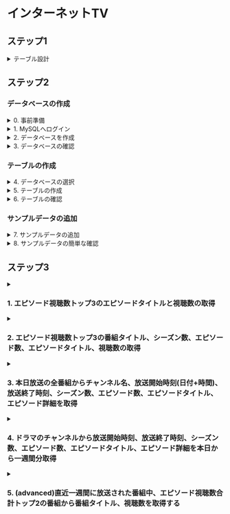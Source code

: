 # インターネットTV

## ステップ1
<details>
<summary>テーブル設計</summary>

### テーブル：channels

| カラム名         | データ型              | NULL | キー      | 初期値 | AUTO INCREMENT |
|--------------|-------------------|------|---------|----|----------------|
| channel_id   | SMALLINT UNSIGNED | NO   | PRIMARY |    | YES            |
| channel_name | VARCHAR(100)      | NO   | UNIQUE  |    |                |
- ユニークキー制約：channel_nameカラムに対して設定


### テーブル：program_slots

| カラム名            | データ型              | NULL | キー                            | 初期値 | AUTO INCREMENT |
|-----------------|-------------------|----|-------------------------------|-----|----------------|
| program_slot_id | BIGINT UNSIGNED   | NO | PRIMARY                       |     | YES            |
| channel_id      | SMALLINT UNSIGNED | NO | FOREIGN (channels.channel_id) |     |                |
| start_time      | DATETIME          | NO |                               |     |                |
| end_time        | DATETIME          | NO |                               |     |                |
- 外部キー制約：channel_id に対して、channelsテーブルのchannel_idカラムから設定

### テーブル：programs

| カラム名           | データ型            | NULL | キー      | 初期値 | AUTO INCREMENT |
|----------------|-----------------|----|---------|--|----------------|
| program_id     | BIGINT UNSIGNED | NO | PRIMARY |  | YES            |
| program_title  | VARCHAR(100)    | NO |         |  |                |
| program_detail | TEXT            | NO |         |  |                |


### テーブル：program_schedules
| カラム名                | データ型            | NULL | キー                                     | 初期値 | AUTO INCREMENT |
|---------------------|-----------------|------|----------------------------------------|-----|----------------|
| program_schedule_id | BIGINT UNSIGNED | NO   | PRIMARY                                |     | YES            |
| program_id          | BIGINT UNSIGNED | NO   | FOREIGN (programs.program_id)          |     |                |
| program_slot_id     | BIGINT UNSIGNED | NO   | FOREIGN (program_slot.program_slot_id) |     |                |
- 外部キー制約：program_id に対して、programsテーブルのprogram_idカラムから設定
- 外部キー制約：program_slot_id に対して、program_slotsテーブルのprogram_slot_idカラムから設定


### テーブル：genres

| カラム名       | データ型         | NULL | キー      | 初期値 | AUTO INCREMENT |
|------------|--------------|------|---------|----|----------------|
| genre_id   | INT UNSIGNED | NO   | PRIMARY |    | YES            |
| genre_name | VARCHAR(50)  | NO   | UNIQUE  |    |                |
- ユニークキー制約：genre_nameカラムに対して設定

### テーブル：program_genre
※ programsテーブルとgenresテーブルの中間テーブル（関連実体）。

| カラム名       | データ型            | NULL | キー                            | 初期値 | AUTO INCREMENT |
|------------|-----------------|------|-------------------------------|----|-------------|
| program_id | BIGINT UNSIGNED | NO   | FOREIGN (programs.program_id) |    |             |
| genre_id   | INT UNSIGNED    | NO   | FOREIGN (genres.genre_id)     |    |             |
- 外部キー制約：program_id に対して、programsテーブルのprograms_idカラムから設定
- 外部キー制約：genre_id に対して、genresテーブルのgenre_idカラムから設定

### テーブル：seasons

| カラム名          | データ型            | NULL | キー                            | 初期値  | AUTO INCREMENT |
|---------------|-----------------|------|-------------------------------|------|----------------|
| season_id     | INT UNSIGNED    | NO   | PRIMARY                       |      | YES            |
| program_id    | BIGINT UNSIGNED | NO   | FOREIGN (programs.program_id) |      |                |
| season_number | INT UNSIGNED    | YES  |                               | NULL |                |
- 外部キー制約：program_id に対して、programsテーブルのprograms_idカラムから設定

### テーブル：episodes
| カラム名           | データ型            | NULL | キー                            | 初期値 | AUTO INCREMENT |
|----------------|-----------------|------|-------------------------------|---|----------------|
| episode_id     | INT UNSIGNED    | NO   | PRIMARY                       |   | YES            |
| program_id     | INT UNSIGNED    | NO   | FOREIGN (programs.program_id) |     |                |
| season_id      | INT UNSIGNED    | YES  | FOREIGN (seasons.season_id)   |   |                |
| episode_number | INT UNSIGNED    | YES  |                               |   |                |
| episode_title  | VARCHAR(100)    | NO   |                               |   |                |
| episode_detail | TEXT            | NO   |                               |   |                |
| duration       | TIME            | NO   |                               |   |                |
| release_date   | DATE            | NO   |                               |   |                | 
- 外部キー制約：program_id に対して、programsテーブルのprogram_idカラムから設定
- 外部キー制約：season_id に対して、seasonsテーブルのseason_idカラムから設定

### テーブル：view_counts

| カラム名             | データ型            | NULL | キー                                      | 初期値 | AUTO INCREMENT |
|------------------|-----------------|------|-----------------------------------------|-----|----------------|
| view_count_id    | INT UNSIGNED    | NO   | PRIMARY                                 |     | YES            |
| episode_id       | INT UNSIGNED    | NO   | FOREIGN (episodes.episode_id)           |     |                |
| program_slot_id  | INT UNSIGNED    | NO   | FOREIGN (program_slots.program_slot_id) |     |                |
| view_count       | BIGINT UNSIGNED | NO   |                                         | 0   |                |
- 外部キー制約：episode_id に対して、episodesテーブルのseason_idカラムから設定
- 外部キー制約：program_slot_id に対して、program_slotsテーブルのprogram_slot_idカラムから設定


</details>

## ステップ2
### データベースの作成

<details>
<summary>  0. 事前準備</summary>

- MySQLを実行するディレクトリ下に以下のファイルを用意してください
  - `sample_data.sql`
  ※ サンプルデータの追加時に使います。
  ※ ローカル環境での実行を想定しています。

</details>

<details>
<summary>  1. MySQLへログイン</summary>

```
mysql -u root -p
```
</details>
<details>
<summary>  2. データベースを作成 </summary>

- 以下のSQL文を実行してください。

```sql
CREATE DATABASE;
```
</details>

<details>
<summary>  3. データベースの確認</summary>

- 以下のSQL文を実行してデータベースが作成されていることを確認します。

```sql
SHOW DATABASES;
```

</details>

### テーブルの作成

<details>
<summary> 4. データベースの選択</summary>

- 以下のSQL文を実行してください。

```sql
USE internet_tv;
```
</details>

<details>
<summary> 5. テーブルの作成</summary>

- 以下のSQL文を実行してください。

    <details>
    <summary>channelsテーブル</summary>
    
    ```sql
    CREATE TABLE channels (
        PRIMARY KEY (channel_id),
        channel_id             SMALLINT UNSIGNED  NOT NULL AUTO_INCREMENT,
        channel_name           VARCHAR(50)        NOT NULL UNIQUE
    );
    ```
    </details>

    <details>
    <summary>program_slotsテーブル</summary>
    
    ```sql
    CREATE TABLE program_slots (
        PRIMARY KEY (program_slot_id),
        program_slot_id        BIGINT UNSIGNED    NOT NULL AUTO_INCREMENT,
        channel_id             SMALLINT UNSIGNED  NOT NULL,
        start_time             DATETIME           NOT NULL,
        end_time               DATETIME           NOT NULL,
        FOREIGN KEY (channel_id)      REFERENCES channels(channel_id) ON DELETE CASCADE
    );  
    ```
    </details>
    
    <details>
    <summary>programsテーブル</summary>
    
    ```sql
    CREATE TABLE programs (
        PRIMARY KEY (program_id),
        program_id             BIGINT UNSIGNED    NOT NULL AUTO_INCREMENT,
        program_title          VARCHAR(100)       NOT NULL,
        program_detail         TEXT               NOT NULL
    );
    ```
    </details>
    
    <details>
    <summary>program_schedulesテーブル</summary>
    
    ```sql
    CREATE TABLE program_schedules (
        PRIMARY KEY (program_schedule_id),
        program_schedule_id    BIGINT UNSIGNED    NOT NULL AUTO_INCREMENT,
        program_id             BIGINT UNSIGNED    NOT NULL,
        program_slot_id        BIGINT UNSIGNED    NOT NULL,
        FOREIGN KEY (program_id)      REFERENCES programs(program_id) ON DELETE CASCADE,
        FOREIGN KEY (program_slot_id) REFERENCES program_slots(program_slot_id) ON DELETE CASCADE
    );
    ```
    </details>
    
    <details>
    <summary>genresテーブル</summary>
    
    ```sql
    CREATE TABLE genres (
        PRIMARY KEY (genre_id),
        genre_id               SMALLINT UNSIGNED  NOT NULL AUTO_INCREMENT,
        genre_name             VARCHAR(50)        NOT NULL UNIQUE
    );
    ```
    </details>
    
    <details>
    <summary>program_genreテーブル</summary>
    
    ```sql
    CREATE TABLE program_genre (
        PRIMARY KEY (program_id, genre_id),
        program_id             BIGINT UNSIGNED    NOT NULL,
        genre_id               SMALLINT UNSIGNED       NOT NULL,
        FOREIGN KEY (program_id)      REFERENCES programs(program_id) ON DELETE CASCADE,
        FOREIGN KEY (genre_id)        REFERENCES genres(genre_id) ON DELETE CASCADE
    );
    ```
    </details>
    
    <details>
    <summary>seasonsテーブル</summary>
    
    ```sql
    CREATE TABLE seasons (
        PRIMARY KEY (season_id),
        season_id              INT UNSIGNED       NOT NULL AUTO_INCREMENT,
        program_id             BIGINT UNSIGNED    NOT NULL,
        season_number          INT UNSIGNED,
        FOREIGN KEY (program_id)      REFERENCES programs(program_id) ON DELETE CASCADE
    );
    ```
    </details>
    
    <details>
    <summary>episodesテーブル</summary>
    
    ```sql
    CREATE TABLE episodes (
        PRIMARY KEY (episode_id),
        episode_id             INT UNSIGNED       NOT NULL AUTO_INCREMENT,
        program_id             BIGINT UNSIGNED       NOT NULL,
        season_id              INT UNSIGNED,
        episode_number         INT UNSIGNED,
        episode_title          VARCHAR(100)       NOT NULL,
        episode_detail         TEXT               NOT NULL,
        duration               TIME               NOT NULL,
        release_date           DATE               NOT NULL,
        FOREIGN KEY (program_id)      REFERENCES programs(program_id) ON DELETE CASCADE,
        FOREIGN KEY (season_id)       REFERENCES seasons(season_id) ON DELETE CASCADE
    );
    ```
    </details>
    
    <details>
    <summary>view_countsテーブル</summary>
    
    ```sql
    CREATE TABLE view_counts (
        PRIMARY KEY (view_count_id),
        view_count_id          INT UNSIGNED       NOT NULL AUTO_INCREMENT,
        episode_id             INT UNSIGNED       NOT NULL,
        program_slot_id        BIGINT UNSIGNED    NOT NULL,
        view_count             BIGINT UNSIGNED    NOT NULL DEFAULT 0,
        FOREIGN KEY (episode_id)      REFERENCES episodes(episode_id) ON DELETE CASCADE,
        FOREIGN KEY (program_slot_id) REFERENCES program_slots(program_slot_id) ON DELETE CASCADE
    );
    ```
    </details>

</details>

<details>
<summary> 6. テーブルの確認</summary>

- 以下のSQL文を実行してテーブルが作成されていることを確認します。

```sql
SHOW TABLES;
```

</details>


### サンプルデータの追加

<details>
<summary> 7. サンプルデータの追加</summary>

- 以下のSQL文を実行してください。

```sql
source sample_data.sql;
```

</details>

<details>
<summary> 8. サンプルデータの簡単な確認</summary>

- 以下のSQL文を実行して結果が確認できればOKです。

```sql
SELECT * FROM channels ORDER BY channel_id ASC;
```

</details>




## ステップ3

<details>
<summary><h3>1. エピソード視聴数トップ3のエピソードタイトルと視聴数の取得</h3></summary>

```sql
SELECT 
    episodes.episode_title, 
    SUM(view_counts.view_count) AS total_view_count
FROM 
    view_counts
INNER JOIN 
    episodes ON view_counts.episode_id = episodes.episode_id
GROUP BY 
    view_counts.episode_id
ORDER BY 
    total_view_count DESC
LIMIT 3;

```

</details>

<details>
<summary><h3>2. エピソード視聴数トップ3の番組タイトル、シーズン数、エピソード数、エピソードタイトル、視聴数の取得</h3></summary>

```sql
SELECT
    programs.program_title,
    seasons.season_number,
    episodes.episode_number,
    episodes.episode_title,
    SUM(view_counts.view_count) AS total_view_count
FROM
    view_counts
        INNER JOIN
    episodes ON view_counts.episode_id = episodes.episode_id
        INNER JOIN
    seasons ON episodes.season_id = seasons.season_id
        INNER JOIN
    programs ON episodes.program_id = programs.program_id
GROUP BY
    view_counts.episode_id
ORDER BY
    total_view_count DESC
    LIMIT 3;

```

</details>

<details>
<summary><h3>3. 本日放送の全番組からチャンネル名、放送開始時刻(日付+時間)、放送終了時刻、シーズン数、エピソード数、エピソードタイトル、エピソード詳細を取得</h3></summary>
※ 番組の開始時刻が本日のものを本日放送される番組とみなす。

```sql
SELECT
    channels.channel_name,
    program_slots.start_time,
    program_slots.end_time,
    seasons.season_number,
    episodes.episode_number,
    episodes.episode_title,
    episodes.episode_detail
FROM
    program_slots
        INNER JOIN
    channels ON program_slots.channel_id = channels.channel_id
        INNER JOIN
    program_schedules ON program_slots.program_slot_id = program_schedules.program_slot_id
        INNER JOIN
    episodes ON program_schedules.program_id = episodes.program_id
        INNER JOIN
    seasons ON episodes.season_id = seasons.season_id
WHERE
    DATE(program_slots.start_time) = CURDATE()
ORDER BY
    program_slots.start_time;

```

</details>


<details>
<summary><h3>4. ドラマのチャンネルから放送開始時刻、放送終了時刻、シーズン数、エピソード数、エピソードタイトル、エピソード詳細を本日から一週間分取得</h3></summary>

```sql
SELECT
    ps.start_time,
    ps.end_time,
    s.season_number,
    e.episode_number,
    e.episode_title,
    e.episode_detail
FROM
    program_slots ps
        JOIN
    channels c ON c.channel_id = ps.channel_id
        JOIN
    program_schedules psc ON psc.program_slot_id = ps.program_slot_id
        JOIN
    programs p ON p.program_id = psc.program_id
        JOIN
    seasons s ON s.program_id = p.program_id
        JOIN
    episodes e ON e.season_id = s.season_id
WHERE
    c.channel_name = '映画とドラマ'
  AND ps.start_time >= CURDATE()
  AND ps.start_time < DATE_ADD(CURDATE(), INTERVAL 7 DAY)
ORDER BY
    ps.start_time;

```

</details>

<details>
<summary><h3>5. (advanced)直近一週間に放送された番組中、エピソード視聴数合計トップ2の番組から番組タイトル、視聴数を取得する</h3></summary>

```sql
SELECT
p.program_title,
    SUM(vc.view_count) AS total_view_count
FROM
    view_counts vc
JOIN
    program_slots ps ON ps.program_slot_id = vc.program_slot_id
JOIN
    program_schedules psc ON psc.program_slot_id = ps.program_slot_id
JOIN
    programs p ON p.program_id = psc.program_id
WHERE
    ps.start_time >= DATE_SUB(CURDATE(), INTERVAL 7 DAY)
    AND ps.start_time < CURDATE()
GROUP BY
    p.program_id
ORDER BY
    total_view_count DESC
LIMIT 2;

```

</details>
